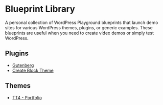 # Blueprint Library

A personal collection of WordPress Playground blueprints that launch demo sites for various WordPress themes, plugins, or generic examples. These blueprints are useful when you need to create video demos or simply test WordPress.

## Plugins

- [Gutenberg](https://playground.wordpress.net/?blueprint-url=https://raw.githubusercontent.com/ndiego/wp-demo-sites/main/generic/gutenberg-blueprint.json)
- [Create Block Theme](https://playground.wordpress.net/?blueprint-url=https://raw.githubusercontent.com/ndiego/wp-demo-sites/main/generic/create-block-theme-blueprint.json)


## Themes

- [TT4 - Portfolio](https://playground.wordpress.net/?blueprint-url=https://raw.githubusercontent.com/ndiego/wp-demo-sites/main/themes/twentytwentyfour/portfolio/tt4-portfolio-blueprint.json)
